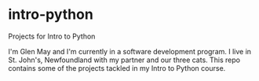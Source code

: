 # intro-python
Projects for Intro to Python

I'm Glen May and I'm currently in a software development program. 
I live in St. John's, Newfoundland with my partner and our three cats.
This repo contains some of the projects tackled in my Intro to Python course.
